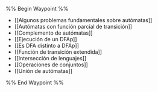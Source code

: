 %% Begin Waypoint %%
- [[Algunos problemas fundamentales sobre autómatas]]
- [[Autómatas con función parcial de transición]]
- [[Complemento de autómatas]]
- [[Ejecución de un DFAp]]
- [[Es DFA distinto a DFAp]]
- [[Función de transición extendida]]
- [[Intersección de lenguajes]]
- [[Operaciones de conjuntos]]
- [[Unión de autómatas]]

%% End Waypoint %%
